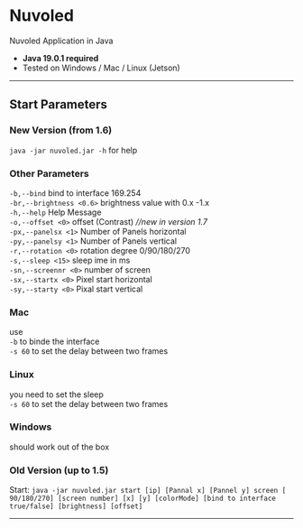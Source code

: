 # Nuvoled #
Nuvoled Application in Java  
 - **Java 19.0.1 required**
 - Tested on Windows / Mac / Linux (Jetson)
***
## Start Parameters ##
### New Version (from 1.6) ###
`java -jar nuvoled.jar -h` for help

### Other Parameters ###
 `-b,--bind` bind to interface 169.254  
 `-br,--brightness <0.6>` brightness value with 0.x -1.x  
 `-h,--help` Help Message  
 `-o,--offset <0>` offset (Contrast)  _//new in version 1.7_  
 `-px,--panelsx <1>` Number of Panels horizontal  
 `-py,--panelsy <1>` Number of Panels vertical  
 `-r,--rotation <0>` rotation degree 0/90/180/270  
 `-s,--sleep <15>` sleep ime in ms  
 `-sn,--screennr <0>` number of screen  
 `-sx,--startx <0>` Pixel start horizontal  
 `-sy,--starty <0>` Pixal start vertical  
### Mac ###  
use  
`-b` to binde the interface  
`-s 60` to set the delay between two frames

### Linux ###  
you need to set the sleep  
`-s 60` to set the delay between two frames

### Windows ###
should work out of the box

### Old Version (up to 1.5) ###   
Start:
`java -jar nuvoled.jar start [ip] [Pannal x] [Pannel y] screen [ 90/180/270] [screen number] [x] [y] [colorMode] [bind to interface true/false] [brightness] [offset]`
***
    
